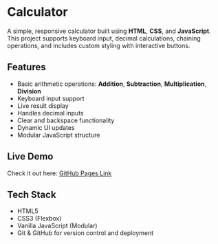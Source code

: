 # Calculator

A simple, responsive calculator built using **HTML**, **CSS**, and **JavaScript**. This project supports keyboard input, decimal calculations, chaining operations, and includes custom styling with interactive buttons.


## Features

- Basic arithmetic operations: **Addition**, **Subtraction**, **Multiplication**, **Division**
- Keyboard input support
- Live result display
- Handles decimal inputs
- Clear and backspace functionality
- Dynamic UI updates
- Modular JavaScript structure

## Live Demo

Check it out here: [GitHub Pages Link](https://yashrtech.github.io/Calculator/)

## Tech Stack

- HTML5
- CSS3 (Flexbox)
- Vanilla JavaScript (Modular)
- Git & GitHub for version control and deployment

